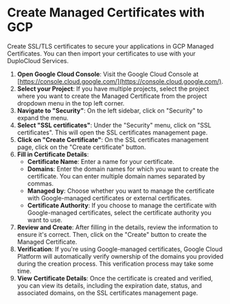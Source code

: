 # Create Managed Certificates with GCP

Create SSL/TLS certificates to secure your applications in GCP Managed Certificates. You can then import your certificates to use with your DuploCloud Services.&#x20;

1. **Open Google Cloud Console**: Visit the Google Cloud Console at [https://console.cloud.google.com/](https://console.cloud.google.com/).
2. **Select your Project**: If you have multiple projects, select the project where you want to create the Managed Certificate from the project dropdown menu in the top left corner.
3. **Navigate to "Security"**: On the left sidebar, click on "Security" to expand the menu.
4. **Select "SSL certificates"**: Under the "Security" menu, click on "SSL certificates". This will open the SSL certificates management page.
5. **Click on "Create Certificate"**: On the SSL certificates management page, click on the "Create certificate" button.
6. **Fill in Certificate Details**:
   * **Certificate Name**: Enter a name for your certificate.
   * **Domains**: Enter the domain names for which you want to create the certificate. You can enter multiple domain names separated by commas.
   * **Managed by**: Choose whether you want to manage the certificate with Google-managed certificates or external certificates.
   * **Certificate Authority**: If you choose to manage the certificate with Google-managed certificates, select the certificate authority you want to use.
7. **Review and Create**: After filling in the details, review the information to ensure it's correct. Then, click on the "Create" button to create the Managed Certificate.
8. **Verification**: If you're using Google-managed certificates, Google Cloud Platform will automatically verify ownership of the domains you provided during the creation process. This verification process may take some time.
9. **View Certificate Details**: Once the certificate is created and verified, you can view its details, including the expiration date, status, and associated domains, on the SSL certificates management page.
